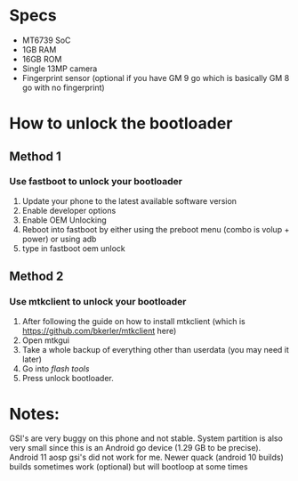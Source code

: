 # Specs
* MT6739 SoC
* 1GB RAM
* 16GB ROM
* Single 13MP camera
* Fingerprint sensor (optional if you have GM 9 go which is basically GM 8 go with no fingerprint)


# How to unlock the bootloader
## Method 1
### Use fastboot to unlock your bootloader
1. Update your phone to the latest available software version
2. Enable developer options
3. Enable OEM Unlocking
4. Reboot into fastboot by either using the preboot menu (combo is volup + power) or using adb
5. type in fastboot oem unlock

## Method 2
### Use mtkclient to unlock your bootloader
1. After following the guide on how to install mtkclient (which is https://github.com/bkerler/mtkclient here)
2. Open mtkgui
3. Take a whole backup of everything other than userdata (you may need it later)
4. Go into _flash tools_ 
5. Press unlock bootloader.

# Notes:
GSI's are very buggy on this phone and not stable. System partition is also very small since this is an Android go device (1.29 GB to be precise).
Android 11 aosp gsi's did not work for me. 
Newer quack (android 10 builds) builds sometimes work (optional) but will bootloop at some times